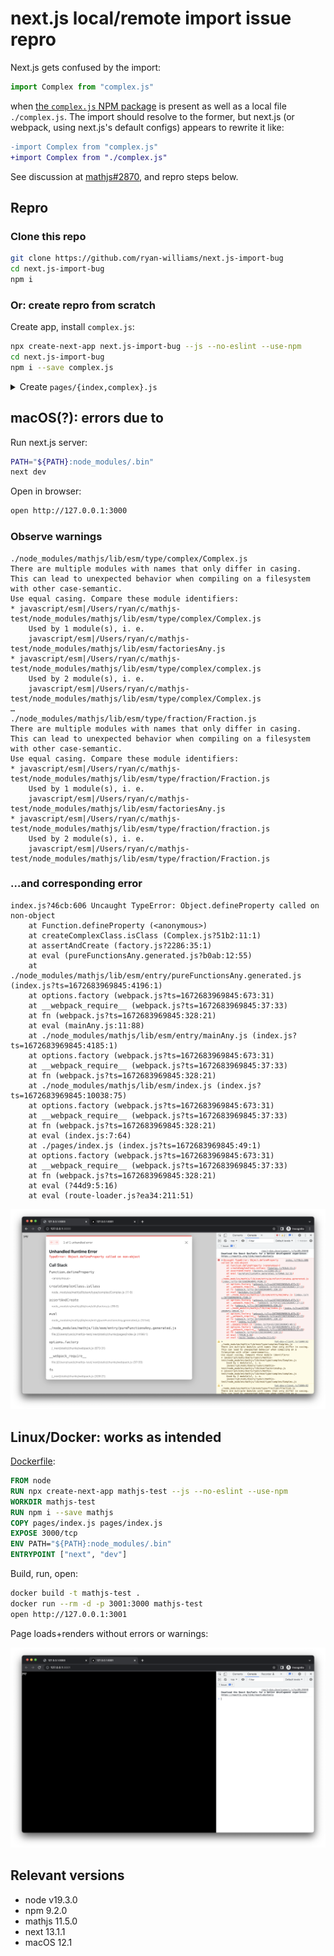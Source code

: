 # next.js local/remote import issue repro

Next.js gets confused by the import:
```javascript
import Complex from "complex.js"
```
when [the `complex.js` NPM package](https://www.npmjs.com/package/complex.js) is present as well as a local file `./complex.js`. The import should resolve to the former, but next.js (or webpack, using next.js's default configs) appears to rewrite it like:

```diff
-import Complex from "complex.js"
+import Complex from "./complex.js"
```

See discussion at [mathjs#2870](https://github.com/josdejong/mathjs/issues/2870), and repro steps below.

## Repro

### Clone this repo
```bash
git clone https://github.com/ryan-williams/next.js-import-bug
cd next.js-import-bug
npm i
```

### Or: create repro from scratch
Create app, install `complex.js`:
```bash
npx create-next-app next.js-import-bug --js --no-eslint --use-npm
cd next.js-import-bug
npm i --save complex.js
```

<details><summary>Create <code>pages/{index,complex}.js</code></summary>

```bash
# Create pages/index.js
cat >pages/index.js <<EOF
import Complex from 'complex.js'

const c = new Complex(11, 22)
if (!!c.props) {
  console.error('`Complex` class refers to a next.js page ❌', c, Complex)
} else if (c.re) {
  console.log("`Complex` class is correct ✅", c, Complex)
} else {
  console.error("`Complex` class not recognized:", c, Complex)
}

export default function Home() {
  return <div>yay</div>
}
EOF

# Create pages/complex.js with the same content
cp pages/{index,complex}.js
```
</details>


## macOS(?): errors due to
Run next.js server:
```bash
PATH="${PATH}:node_modules/.bin"
next dev
```
Open in browser:
```bash
open http://127.0.0.1:3000
```

### Observe warnings

```
./node_modules/mathjs/lib/esm/type/complex/Complex.js
There are multiple modules with names that only differ in casing.
This can lead to unexpected behavior when compiling on a filesystem with other case-semantic.
Use equal casing. Compare these module identifiers:
* javascript/esm|/Users/ryan/c/mathjs-test/node_modules/mathjs/lib/esm/type/complex/Complex.js
    Used by 1 module(s), i. e.
    javascript/esm|/Users/ryan/c/mathjs-test/node_modules/mathjs/lib/esm/factoriesAny.js
* javascript/esm|/Users/ryan/c/mathjs-test/node_modules/mathjs/lib/esm/type/complex/complex.js
    Used by 2 module(s), i. e.
    javascript/esm|/Users/ryan/c/mathjs-test/node_modules/mathjs/lib/esm/type/complex/Complex.js
…
./node_modules/mathjs/lib/esm/type/fraction/Fraction.js
There are multiple modules with names that only differ in casing.
This can lead to unexpected behavior when compiling on a filesystem with other case-semantic.
Use equal casing. Compare these module identifiers:
* javascript/esm|/Users/ryan/c/mathjs-test/node_modules/mathjs/lib/esm/type/fraction/Fraction.js
    Used by 1 module(s), i. e.
    javascript/esm|/Users/ryan/c/mathjs-test/node_modules/mathjs/lib/esm/factoriesAny.js
* javascript/esm|/Users/ryan/c/mathjs-test/node_modules/mathjs/lib/esm/type/fraction/fraction.js
    Used by 2 module(s), i. e.
    javascript/esm|/Users/ryan/c/mathjs-test/node_modules/mathjs/lib/esm/type/fraction/Fraction.js
```

### …and corresponding error

```
index.js?46cb:606 Uncaught TypeError: Object.defineProperty called on non-object
    at Function.defineProperty (<anonymous>)
    at createComplexClass.isClass (Complex.js?51b2:11:1)
    at assertAndCreate (factory.js?2286:35:1)
    at eval (pureFunctionsAny.generated.js?b0ab:12:55)
    at ./node_modules/mathjs/lib/esm/entry/pureFunctionsAny.generated.js (index.js?ts=1672683969845:4196:1)
    at options.factory (webpack.js?ts=1672683969845:673:31)
    at __webpack_require__ (webpack.js?ts=1672683969845:37:33)
    at fn (webpack.js?ts=1672683969845:328:21)
    at eval (mainAny.js:11:88)
    at ./node_modules/mathjs/lib/esm/entry/mainAny.js (index.js?ts=1672683969845:4185:1)
    at options.factory (webpack.js?ts=1672683969845:673:31)
    at __webpack_require__ (webpack.js?ts=1672683969845:37:33)
    at fn (webpack.js?ts=1672683969845:328:21)
    at ./node_modules/mathjs/lib/esm/index.js (index.js?ts=1672683969845:10038:75)
    at options.factory (webpack.js?ts=1672683969845:673:31)
    at __webpack_require__ (webpack.js?ts=1672683969845:37:33)
    at fn (webpack.js?ts=1672683969845:328:21)
    at eval (index.js:7:64)
    at ./pages/index.js (index.js?ts=1672683969845:49:1)
    at options.factory (webpack.js?ts=1672683969845:673:31)
    at __webpack_require__ (webpack.js?ts=1672683969845:37:33)
    at fn (webpack.js?ts=1672683969845:328:21)
    at eval (?44d9:5:16)
    at eval (route-loader.js?ea34:211:51)
```

![](./error-screenshot.png)

## Linux/Docker: works as intended
[Dockerfile](Dockerfile):
```Dockerfile
FROM node
RUN npx create-next-app mathjs-test --js --no-eslint --use-npm
WORKDIR mathjs-test
RUN npm i --save mathjs
COPY pages/index.js pages/index.js
EXPOSE 3000/tcp
ENV PATH="${PATH}:node_modules/.bin"
ENTRYPOINT ["next", "dev"]
```

Build, run, open:
```bash
docker build -t mathjs-test .
docker run --rm -d -p 3001:3000 mathjs-test
open http://127.0.0.1:3001
```

Page loads+renders without errors or warnings:

![](./success-screenshot.png)

## Relevant versions
* node v19.3.0
* npm 9.2.0
* mathjs 11.5.0
* next 13.1.1
* macOS 12.1
